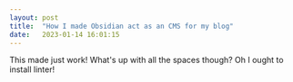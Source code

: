 ```yaml
---
layout: post
title:  "How I made Obsidian act as an CMS for my blog"
date:   2023-01-14 16:01:15
---
```


This made just work! What's up with all the spaces though? Oh I ought to install linter!